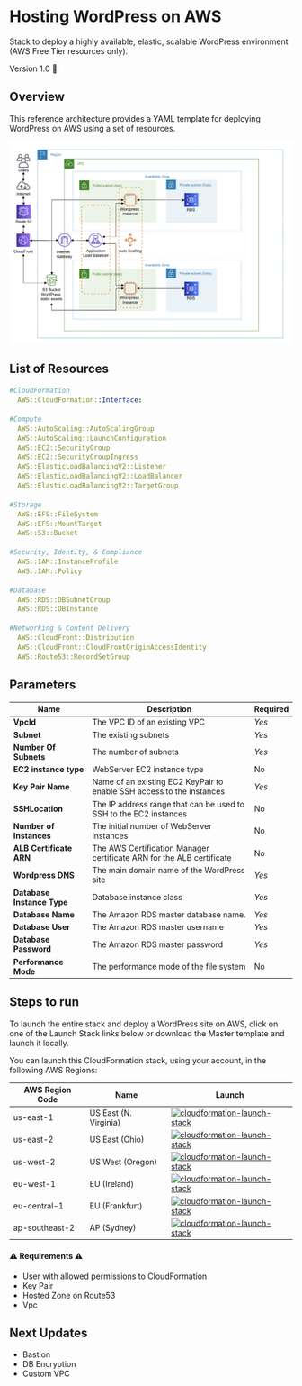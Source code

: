 # Hosting WordPress on AWS
Stack to deploy a highly available, elastic, scalable WordPress environment (AWS Free Tier resources only).

Version 1.0 :satellite:

## Overview

This reference architecture provides a YAML template for deploying WordPress on AWS using a set of resources.

![architecture-Overview](images/aws-architecture.png)


## List of Resources
```YAML
#CloudFormation
  AWS::CloudFormation::Interface:

#Compute
  AWS::AutoScaling::AutoScalingGroup
  AWS::AutoScaling::LaunchConfiguration
  AWS::EC2::SecurityGroup
  AWS::EC2::SecurityGroupIngress
  AWS::ElasticLoadBalancingV2::Listener
  AWS::ElasticLoadBalancingV2::LoadBalancer
  AWS::ElasticLoadBalancingV2::TargetGroup

#Storage
  AWS::EFS::FileSystem
  AWS::EFS::MountTarget
  AWS::S3::Bucket

#Security, Identity, & Compliance
  AWS::IAM::InstanceProfile
  AWS::IAM::Policy

#Database
  AWS::RDS::DBSubnetGroup
  AWS::RDS::DBInstance

#Networking & Content Delivery
  AWS::CloudFront::Distribution
  AWS::CloudFront::CloudFrontOriginAccessIdentity
  AWS::Route53::RecordSetGroup
```

## Parameters

Name | Description | Required
------------ | ------| -------------
**VpcId** | The VPC ID of an existing VPC | *Yes*
**Subnet** | The existing subnets | *Yes*
**Number Of Subnets** | The number of subnets| *Yes*
**EC2 instance type** | WebServer EC2 instance type | No
**Key Pair Name** | Name of an existing EC2 KeyPair to enable SSH access to the instances | *Yes*
**SSHLocation** | The IP address range that can be used to SSH to the EC2 instances | No
**Number of Instances** | The initial number of WebServer instances | No
**ALB Certificate ARN** | The AWS Certification Manager certificate ARN for the ALB certificate | No
**Wordpress DNS** | The main domain name of the WordPress site | *Yes*
**Database Instance Type** | Database instance class | *Yes*
**Database Name**| The Amazon RDS master database name. | *Yes*
**Database User** | The Amazon RDS master username | *Yes*
**Database Password** | The Amazon RDS master password | *Yes*
**Performance Mode**| The performance mode of the file system | No

## Steps to run

To launch the entire stack and deploy a WordPress site on AWS, click on one of the Launch Stack links below or download the Master template and launch it locally.

You can launch this CloudFormation stack, using your account, in the following AWS Regions:

| AWS Region Code | Name | Launch |
| --- | --- | ---
| us-east-1 |US East (N. Virginia)| [![cloudformation-launch-stack](images/launch-stack.png)](https://console.aws.amazon.com/cloudformation/home?region=us-east-1#/stacks/new?stackName=WordPress&templateURL=https://luizfel-templates.s3.amazonaws.com/Wordpress/02-WP-SG-RDS-EFS-S3-ELB-CF-ASG.yaml) |
| us-east-2 |US East (Ohio)| [![cloudformation-launch-stack](images/launch-stack.png)](https://console.aws.amazon.com/cloudformation/home?region=us-east-2#/stacks/new?stackName=WordPress&templateURL=https://luizfel-templates.s3.amazonaws.com/Wordpress/02-WP-SG-RDS-EFS-S3-ELB-CF-ASG.yaml) |
| us-west-2 |US West (Oregon)| [![cloudformation-launch-stack](images/launch-stack.png)](https://console.aws.amazon.com/cloudformation/home?region=us-west-2#/stacks/new?stackName=WordPress&templateURL=https://luizfel-templates.s3.amazonaws.com/Wordpress/02-WP-SG-RDS-EFS-S3-ELB-CF-ASG.yaml) |
| eu-west-1 |EU (Ireland)| [![cloudformation-launch-stack](images/launch-stack.png)](https://console.aws.amazon.com/cloudformation/home?region=eu-west-1#/stacks/new?stackName=WordPress&templateURL=https://luizfel-templates.s3.amazonaws.com/Wordpress/02-WP-SG-RDS-EFS-S3-ELB-CF-ASG.yaml) |
| eu-central-1 |EU (Frankfurt)| [![cloudformation-launch-stack](images/launch-stack.png)](https://console.aws.amazon.com/cloudformation/home?region=eu-central-1#/stacks/new?stackName=WordPress&templateURL=https://luizfel-templates.s3.amazonaws.com/Wordpress/02-WP-SG-RDS-EFS-S3-ELB-CF-ASG.yaml) |
| ap-southeast-2 |AP (Sydney)| [![cloudformation-launch-stack](images/launch-stack.png)](https://console.aws.amazon.com/cloudformation/home?region=ap-southeast-2#/stacks/new?stackName=WordPress&templateURL=https://luizfel-templates.s3.amazonaws.com/Wordpress/02-WP-SG-RDS-EFS-S3-ELB-CF-ASG.yaml) |

#### :warning: Requirements :warning:

- User with allowed permissions to CloudFormation
- Key Pair
- Hosted Zone on Route53
- Vpc

## Next Updates

* Bastion
* DB Encryption
* Custom VPC
